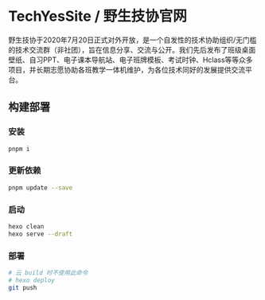 # TechYesSite / 野生技协官网

野生技协于2020年7月20日正式对外开放，是一个自发性的技术协助组织/无门槛的技术交流群（非社团），旨在信息分享、交流与公开。我们先后发布了班级桌面壁纸、自习PPT、电子课本导航站、电子班牌模板、考试时钟、Hclass等等众多项目，并长期志愿协助各班教学一体机维护，为各位技术同好的发展提供交流平台。

## 构建部署

### 安装

```sh
pnpm i
```

### 更新依赖

```sh
pnpm update --save
```

### 启动

```sh
hexo clean
hexo serve --draft
```

### 部署

```sh
# 云 build 时不使用此命令
# hexo deploy
git push
```